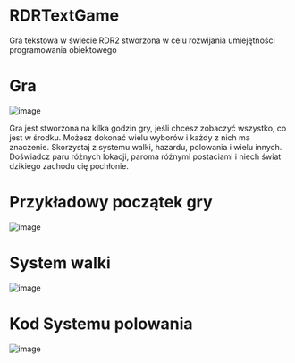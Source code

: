 # RDRTextGame
Gra tekstowa w świecie RDR2 stworzona w celu rozwijania umiejętności programowania obiektowego
# Gra
![image](https://github.com/user-attachments/assets/227019ea-6518-40ed-b129-b73f6b504b69)

Gra jest stworzona na kilka godzin gry, jeśli chcesz zobaczyć wszystko, co jest w środku. 
Możesz dokonać wielu wyborów i każdy z nich ma znaczenie. Skorzystaj z systemu walki, hazardu, polowania i wielu innych.
Doświadcz paru różnych lokacji, paroma różnymi postaciami i niech świat dzikiego zachodu cię pochłonie.

# Przykładowy początek gry
![image](https://github.com/user-attachments/assets/7a5bca8d-b3f8-4e4f-9845-7eb5de524a95)

# System walki
![image](https://github.com/user-attachments/assets/ec36e399-9404-4f2e-b124-a3387281c5c9)

# Kod Systemu polowania
![image](https://github.com/user-attachments/assets/2f65212e-862b-4056-97f0-309ef4744bcd)
